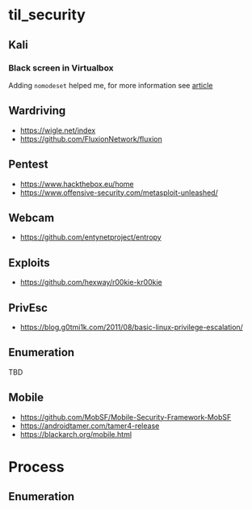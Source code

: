 # til_security

## Kali

### Black screen in Virtualbox

Adding `nomodeset` helped me, for more information see [article](https://community.linuxmint.com/tutorial/view/842)

## Wardriving

* https://wigle.net/index
* https://github.com/FluxionNetwork/fluxion

## Pentest

* https://www.hackthebox.eu/home
* https://www.offensive-security.com/metasploit-unleashed/

## Webcam

* https://github.com/entynetproject/entropy

## Exploits
* https://github.com/hexway/r00kie-kr00kie

## PrivEsc
* https://blog.g0tmi1k.com/2011/08/basic-linux-privilege-escalation/

## Enumeration
TBD

## Mobile

* https://github.com/MobSF/Mobile-Security-Framework-MobSF
* https://androidtamer.com/tamer4-release
* https://blackarch.org/mobile.html

# Process

## Enumeration
